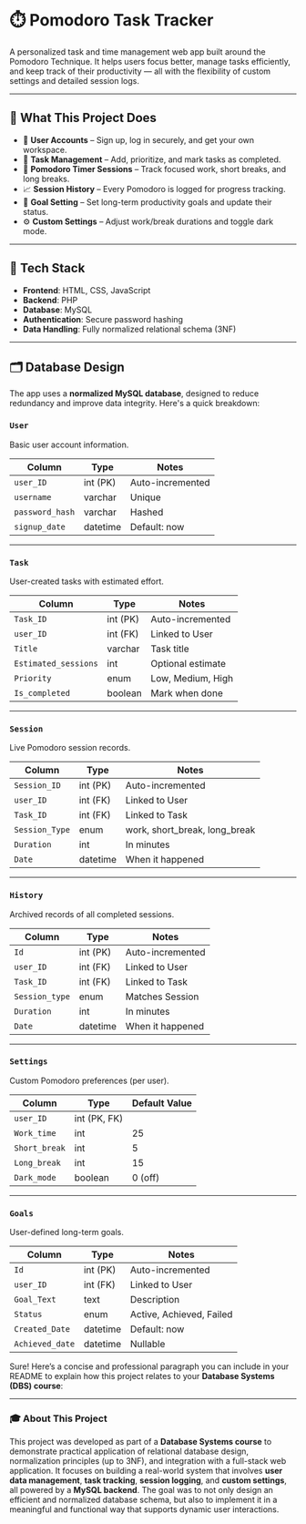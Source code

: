# ⏱️ Pomodoro Task Tracker

A personalized task and time management web app built around the Pomodoro Technique. It helps users focus better, manage tasks efficiently, and keep track of their productivity — all with the flexibility of custom settings and detailed session logs.

---

## 📌 What This Project Does

- 👤 **User Accounts** – Sign up, log in securely, and get your own workspace.
- 📝 **Task Management** – Add, prioritize, and mark tasks as completed.
- 🍅 **Pomodoro Timer Sessions** – Track focused work, short breaks, and long breaks.
- 📈 **Session History** – Every Pomodoro is logged for progress tracking.
- 🎯 **Goal Setting** – Set long-term productivity goals and update their status.
- ⚙️ **Custom Settings** – Adjust work/break durations and toggle dark mode.

---

## 🧱 Tech Stack

- **Frontend**: HTML, CSS, JavaScript  
- **Backend**: PHP  
- **Database**: MySQL  
- **Authentication**: Secure password hashing  
- **Data Handling**: Fully normalized relational schema (3NF)

---

## 🗂️ Database Design

The app uses a **normalized MySQL database**, designed to reduce redundancy and improve data integrity. Here's a quick breakdown:

### `User`
Basic user account information.

| Column        | Type        | Notes              |
|---------------|-------------|--------------------|
| `user_ID`     | int (PK)    | Auto-incremented   |
| `username`    | varchar     | Unique             |
| `password_hash`| varchar     | Hashed             |
| `signup_date` | datetime    | Default: now       |

---

### `Task`
User-created tasks with estimated effort.

| Column        | Type        | Notes                          |
|---------------|-------------|--------------------------------|
| `Task_ID`     | int (PK)    | Auto-incremented               |
| `user_ID`     | int (FK)    | Linked to User                 |
| `Title`       | varchar     | Task title                     |
| `Estimated_sessions` | int | Optional estimate               |
| `Priority`    | enum        | Low, Medium, High              |
| `Is_completed`| boolean     | Mark when done                 |

---

### `Session`
Live Pomodoro session records.

| Column        | Type        | Notes                          |
|---------------|-------------|--------------------------------|
| `Session_ID`  | int (PK)    | Auto-incremented               |
| `user_ID`     | int (FK)    | Linked to User                 |
| `Task_ID`     | int (FK)    | Linked to Task                 |
| `Session_Type`| enum        | work, short_break, long_break |
| `Duration`    | int         | In minutes                     |
| `Date`        | datetime    | When it happened               |

---

### `History`
Archived records of all completed sessions.

| Column        | Type        | Notes              |
|---------------|-------------|--------------------|
| `Id`          | int (PK)    | Auto-incremented   |
| `user_ID`     | int (FK)    | Linked to User     |
| `Task_ID`     | int (FK)    | Linked to Task     |
| `Session_type`| enum        | Matches Session    |
| `Duration`    | int         | In minutes         |
| `Date`        | datetime    | When it happened   |

---

### `Settings`
Custom Pomodoro preferences (per user).

| Column        | Type        | Default Value |
|---------------|-------------|----------------|
| `user_ID`     | int (PK, FK)|                |
| `Work_time`   | int         | 25             |
| `Short_break` | int         | 5              |
| `Long_break`  | int         | 15             |
| `Dark_mode`   | boolean     | 0 (off)        |

---

### `Goals`
User-defined long-term goals.

| Column        | Type        | Notes              |
|---------------|-------------|--------------------|
| `Id`          | int (PK)    | Auto-incremented   |
| `user_ID`     | int (FK)    | Linked to User     |
| `Goal_Text`   | text        | Description        |
| `Status`      | enum        | Active, Achieved, Failed |
| `Created_Date`| datetime    | Default: now       |
| `Achieved_date`| datetime   | Nullable           |
Sure! Here’s a concise and professional paragraph you can include in your README to explain how this project relates to your **Database Systems (DBS) course**:

---

### 🎓 About This Project

This project was developed as part of a **Database Systems course** to demonstrate practical application of relational database design, normalization principles (up to 3NF), and integration with a full-stack web application. It focuses on building a real-world system that involves **user data management**, **task tracking**, **session logging**, and **custom settings**, all powered by a **MySQL backend**. The goal was to not only design an efficient and normalized database schema, but also to implement it in a meaningful and functional way that supports dynamic user interactions.




